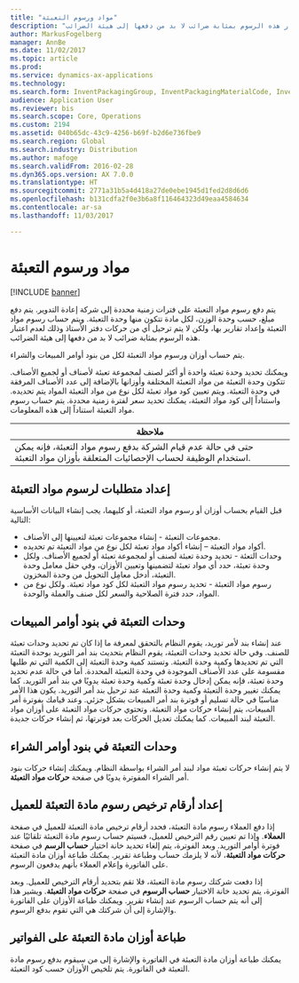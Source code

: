 ```yaml
---
title: "مواد ورسوم التعبئة"
description: "يتم دفع رسوم مواد التعبئة على فترات زمنية محددة إلى شركة إعادة التدوير. يتم دفع مبلغ، حسب وحدة الوزن، لكل مادة تتكون منها وحدة التعبئة. ويتم حساب رسوم مواد التعبئة وإعداد تقارير بها، ولكن لا يتم ترحيل أي من حركات دفتر الأستاذ وذلك لعدم اعتبار هذه الرسوم بمثابة ضرائب لا بد من دفعها إلى هيئة الضرائب."
author: MarkusFogelberg
manager: AnnBe
ms.date: 11/02/2017
ms.topic: article
ms.prod: 
ms.service: dynamics-ax-applications
ms.technology: 
ms.search.form: InventPackagingGroup, InventPackagingMaterialCode, InventPackagingMaterialFee, InventPackagingMaterialTrans, InventPackagingMaterialTransPurch, InventPackagingUnit
audience: Application User
ms.reviewer: bis
ms.search.scope: Core, Operations
ms.custom: 2194
ms.assetid: 040b65dc-43c9-4256-b69f-b2d6e736fbe9
ms.search.region: Global
ms.search.industry: Distribution
ms.author: mafoge
ms.search.validFrom: 2016-02-28
ms.dyn365.ops.version: AX 7.0.0
ms.translationtype: HT
ms.sourcegitcommit: 2771a31b5a4d418a27de0ebe1945d1fed2d8d6d6
ms.openlocfilehash: b131cdfa2f0e3b6a8f116464323d49eaa4584634
ms.contentlocale: ar-sa
ms.lasthandoff: 11/03/2017

---
```


# <a name="packing-materials-and-fees"></a>مواد ورسوم التعبئة

[!INCLUDE [banner](../includes/banner.md)]

يتم دفع رسوم مواد التعبئة على فترات زمنية محددة إلى شركة إعادة التدوير. يتم دفع مبلغ، حسب وحدة الوزن، لكل مادة تتكون منها وحدة التعبئة. ويتم حساب رسوم مواد التعبئة وإعداد تقارير بها، ولكن لا يتم ترحيل أي من حركات دفتر الأستاذ وذلك لعدم اعتبار هذه الرسوم بمثابة ضرائب لا بد من دفعها إلى هيئة الضرائب.

يتم حساب أوزان ورسوم مواد التعبئة لكل من بنود أوامر المبيعات والشراء.

ويمكنك تحديد وحدة تعبئة واحدة أو أكثر لصنف لمجموعة تعبئة لأصناف أو لجميع الأصناف. تتكون وحدة التعبئة من مواد التعبئة المختلفة وأوزانها بالإضافة إلى عدد الأصناف المرفقة في وحدة التعبئة. ويتم تعيين كود مواد تعبئة لكل نوع من مواد التعبئة المواد يتم تحديده. واستناداً إلى كود مواد التعبئة، يمكنك تحديد سعر لفترة زمنية محددة. يتم حساب رسوم مواد التعبئة استناداً إلى هذه المعلومات.

| **ملاحظة**                                                                                                                                             |
|------------------------------------------------------------------------------------------------------------------------------------------------------|
| حتى في حالة عدم قيام الشركة بدفع رسوم مواد التعبئة، فإنه يمكن استخدام الوظيفة لحساب الإحصائيات المتعلقة بأوزان مواد التعبئة. |

## <a name="setup-requirements-for-packing-material-fees"></a> إعداد متطلبات لرسوم مواد التعبئة
قبل القيام بحساب أوزان أو رسوم مواد التعبئة، أو كليهما، يجب إنشاء البيانات الأساسية التالية:

-   مجموعات التعبئة - إنشاء مجموعات تعبئة لتعيينها إلى الأصناف.
-   أكواد مواد التعبئة – إنشاء أكواد مواد تعبئة لكل نوع من مواد التعبئة تم تحديده.
-   وحدات التعئة - تحديد وحدة تعبئة لصنف أو لمجموعة تعبئة أو لجميع الأصناف. ولكل وحدة تعبئة، حدد أي مواد تعبئة لتضمينها وتعيين الأوزان، وفي حقل معامل وحدة التعبئة، أدخل معامِل التحويل من وحدة المخزون.
-   رسوم مواد التعبئة - تحديد رسوم مواد التعبئة لكل كود مواد تعبئة. ولكل نوع من المواد، حدد فترة الصلاحية والسعر لكل صنف والعملة والوحدة.

## <a name="packing-units-on-sales-order-lines"></a>وحدات التعبئة في بنود أوامر المبيعات
عند إنشاء بند لأمر توريد، يقوم النظام بالتحقق لمعرفة ما إذا كان تم تحديد وحدات تعبئة للصنف. وفي حالة تحديد وحدات التعبئة، يقوم النظام بتحديث بند أمر التوريد بوحدة التعبئة التي تم تحديدها وكمية وحدة التعبئة. وتستند كمية وحدة التعبئة إلى الكمية التي تم طلبها مقسومة على عدد الأصناف الموجودة في وحدة التعبئة المحددة. أما في حالة عدم تحديد وحدة تعبئة، فإنه يمكن إدخال وحدة تعبئة وكمية وحدة تعبئة يدويًا في بند أمر التوريد. كما يمكنك تغيير وحدة التعبئة وكمية وحدة التعبئة عند ترحيل بند أمر التوريد. يكون هذا الأمر مناسبًا في حالة تسليم أو فوترة بند أمر المبيعات بشكل جزئي. وعند قيامك بفوترة أمر المبيعات، يتم إنشاء حركات مواد التعبئة. وتحتوي حركات مواد التعبئة على أوزان مواد التعبئة لبند المبيعات. كما يمكنك تعديل الحركات بعد فوترتها، ثم إنشاء حركات جديدة.

## <a name="packing-units-on-purchase-order-lines"></a>وحدات التعبئة في بنود أوامر الشراء
لا يتم إنشاء حركات تعبئة مواد لبند أمر الشراء بواسطة النظام. ويمكنك إنشاء حركات بنود أمر الشراء المفوترة يدويًا في صفحة **حركات مواد التعبئة**.

## <a name="set-up-customer-packaging-material-fee-license-numbers"></a>إعداد أرقام ترخيص رسوم مادة التعبئة للعميل
إذا دفع العملاء رسوم مادة التعبئة، فحدد أرقام ترخيص مادة التعبئة للعميل في صفحة **العملاء**. وإذا تم تعيين رقم الترخيص للعميل، فسيتم حساب رسوم مادة التعبئة تلقائيًا عند فوترة أوامر التوريد. وبعد الفوترة، يتم إلغاء تحديد خانة اختيار **حساب الرسم** في صفحة **حركات مواد التعبئة**، لأنه لا يلزمك حساب وطباعة تقرير. يمكنك طباعة أوزان مادة التعبئة على الفاتورة وإعلام العملاء بأنهم يدفعون الرسوم. 

إذا دفعت شركتك رسوم مادة التعبئة، فلا تقم بتحديد أرقام الترخيص للعميل. وبعد الفوترة، يتم تحديد خانة الاختيار **حساب الرسوم** في صفحة **حركات مواد التعبئة**. ويشير هذا إلى أنه يتم حساب الرسوم عند إنشاء تقرير. ويمكنك طباعة الأوزان على الفاتورة والإشارة إلى أن شركتك هي التي تقوم بدفع الرسوم.

## <a name="print-packaging-material-weights-on-invoices"></a>طباعة أوزان مادة التعبئة على الفواتير
يمكنك طباعة أوزان مادة التعبئة في الفاتورة والإشارة إلى من سيقوم بدفع رسوم مادة التعبئة في الفاتورة. يتم تلخيص الأوزان حسب كود التعبئة.






